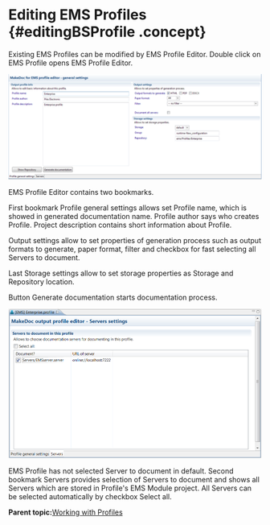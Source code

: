 # Editing EMS Profiles {#editingBSProfile .concept}

Existing EMS Profiles can be modified by EMS Profile Editor. Double click on EMS Profile opens EMS Profile Editor.

![EMS Profile Editor](img/profileEMSEditor.png "EMS Profile Editor")

EMS Profile Editor contains two bookmarks.

First bookmark Profile general settings allows set Profile name, which is showed in generated documentation name. Profile author says who creates Profile. Project description contains short information about Profile.

Output settings allow to set properties of generation process such as output formats to generate, paper format, filter and checkbox for fast selecting all Servers to document.

Last Storage settings allow to set storage properties as Storage and Repository location.

Button Generate documentation starts documentation process.

![EMS Profile Editor - Servers](img/profileEMSEditorServers.png "EMS Profile Editor - Servers")

EMS Profile has not selected Server to document in default. Second bookmark Servers provides selection of Servers to document and shows all Servers which are stored in Profile's EMS Module project. All Servers can be selected automatically by checkbox Select all.

**Parent topic:**[Working with Profiles](../../../../modules/pigeon/setup/dialogs/workingWithProfile.md)

